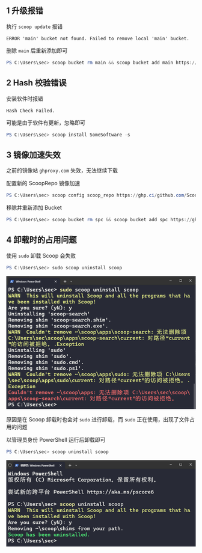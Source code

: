 ## 1  升级报错

执行 `scoop update` 报错

```
ERROR 'main' bucket not found. Failed to remove local 'main' bucket.
```

删除 `main` 后重新添加即可

```powershell
PS C:\Users\sec> scoop bucket rm main && scoop bucket add main https://ghp.ci/github.com/ScoopInstaller/Main
```

## 2 Hash 校验错误

安装软件时报错

```
Hash Check Failed.
```

可能是由于软件有更新，忽略即可

```powershell
PS C:\Users\sec> scoop install SomeSoftware -s
```

## 3 镜像加速失效

之前的镜像站 `ghproxy.com` 失效，无法继续下载

配置新的 ScoopRepo 镜像加速

```powershell
PS C:\Users\sec> scoop config scoop_repo https://ghp.ci/github.com/ScoopInstaller/Scoop
```

移除并重新添加 Bucket

```powershell
PS C:\Users\sec> scoop bucket rm spc && scoop bucket add spc https://ghp.ci/github.com/lzwme/scoop-proxy-cn
```

## 4 卸载时的占用问题

使用 `sudo` 卸载 Scoop 会失败

```powershell
PS C:\Users\sec> sudo scoop uninstall scoop
```

![使用 `sudo` 卸载 Scoop 会失败](./../../../images/Scoop%20%E7%9A%84%E4%B8%80%E4%BA%9B%E5%B8%B8%E8%A7%81%E9%97%AE%E9%A2%98/%E4%BD%BF%E7%94%A8%20%60sudo%60%20%E5%8D%B8%E8%BD%BD%20Scoop%20%E4%BC%9A%E5%A4%B1%E8%B4%A5.png)

原因是在 Scoop 卸载时也会对 `sudo` 进行卸载，而 `sudo` 正在使用，出现了文件占用的问题

以管理员身份 PowerShell 运行后卸载即可

```powershell
PS C:\Users\sec> scoop uninstall scoop
```

![以管理员身份 PowerShell 运行后卸载即可](./../../../images/Scoop%20%E7%9A%84%E4%B8%80%E4%BA%9B%E5%B8%B8%E8%A7%81%E9%97%AE%E9%A2%98/%E4%BB%A5%E7%AE%A1%E7%90%86%E5%91%98%E8%BA%AB%E4%BB%BD%20PowerShell%20%E8%BF%90%E8%A1%8C%E5%90%8E%E5%8D%B8%E8%BD%BD%E5%8D%B3%E5%8F%AF.png)
